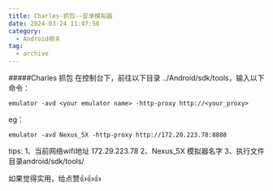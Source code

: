 ```yaml
---
title: Charles-抓包--安卓模拟器
date: 2024-03-24 11:47:50
category:
  - Android相关
tag:
  - archive
---
```

#####Charles 抓包
在控制台下，前往以下目录 ../Android/sdk/tools，输入以下命令：

`emulator -avd <your emulator name> -http-proxy http://<your_proxy>`

eg： 
```
emulator -avd Nexus_5X -http-proxy http://172.20.223.78:8888
```
tips:
1、当前网络wifi地址 172.29.223.78
2、Nexus_5X 模拟器名字
3、执行文件目录android/sdk/tools/

如果觉得实用，给点赞👍👍👍
